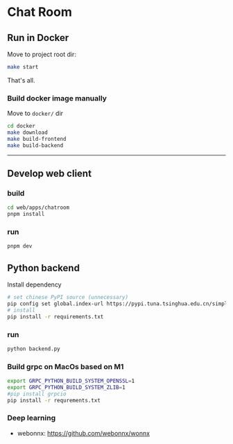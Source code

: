 # Chat Room

## Run in Docker
Move to project root dir:
```bash
make start
```
That's all.

### Build docker image manually
Move to `docker/` dir
```bash
cd docker
make download
make build-frontend
make build-backend
```

---

## Develop web client
### build
```bash
cd web/apps/chatroom
pnpm install 
```

### run
```bash
pnpm dev 
```

## Python backend
Install dependency
```bash
# set chinese PyPI source (unnecessary)
pip config set global.index-url https://pypi.tuna.tsinghua.edu.cn/simple/
# install
pip install -r requirements.txt
```
### run
```bash
python backend.py
```

### Build grpc on MacOs based on M1
```bash
export GRPC_PYTHON_BUILD_SYSTEM_OPENSSL=1
export GRPC_PYTHON_BUILD_SYSTEM_ZLIB=1
#pip install grpcio
pip install -r requrements.txt
```

### Deep learning
- webonnx: https://github.com/webonnx/wonnx
